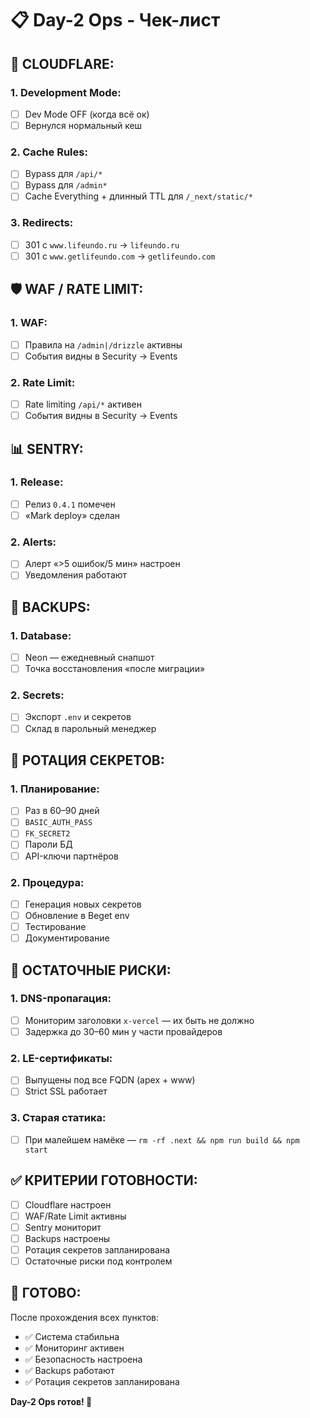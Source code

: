 # 📋 Day-2 Ops - Чек-лист

## **🔧 CLOUDFLARE:**

### **1. Development Mode:**
- [ ] Dev Mode OFF (когда всё ок)
- [ ] Вернулся нормальный кеш

### **2. Cache Rules:**
- [ ] Bypass для `/api/*`
- [ ] Bypass для `/admin*`
- [ ] Cache Everything + длинный TTL для `/_next/static/*`

### **3. Redirects:**
- [ ] 301 с `www.lifeundo.ru` → `lifeundo.ru`
- [ ] 301 с `www.getlifeundo.com` → `getlifeundo.com`

## **🛡️ WAF / RATE LIMIT:**

### **1. WAF:**
- [ ] Правила на `/admin|/drizzle` активны
- [ ] События видны в Security → Events

### **2. Rate Limit:**
- [ ] Rate limiting `/api/*` активен
- [ ] События видны в Security → Events

## **📊 SENTRY:**

### **1. Release:**
- [ ] Релиз `0.4.1` помечен
- [ ] «Mark deploy» сделан

### **2. Alerts:**
- [ ] Алерт «>5 ошибок/5 мин» настроен
- [ ] Уведомления работают

## **💾 BACKUPS:**

### **1. Database:**
- [ ] Neon — ежедневный снапшот
- [ ] Точка восстановления «после миграции»

### **2. Secrets:**
- [ ] Экспорт `.env` и секретов
- [ ] Склад в парольный менеджер

## **🔄 РОТАЦИЯ СЕКРЕТОВ:**

### **1. Планирование:**
- [ ] Раз в 60–90 дней
- [ ] `BASIC_AUTH_PASS`
- [ ] `FK_SECRET2`
- [ ] Пароли БД
- [ ] API-ключи партнёров

### **2. Процедура:**
- [ ] Генерация новых секретов
- [ ] Обновление в Beget env
- [ ] Тестирование
- [ ] Документирование

## **🚨 ОСТАТОЧНЫЕ РИСКИ:**

### **1. DNS-пропагация:**
- [ ] Мониторим заголовки `x-vercel` — их быть не должно
- [ ] Задержка до 30–60 мин у части провайдеров

### **2. LE-сертификаты:**
- [ ] Выпущены под все FQDN (apex + www)
- [ ] Strict SSL работает

### **3. Старая статика:**
- [ ] При малейшем намёке — `rm -rf .next && npm run build && npm start`

## **✅ КРИТЕРИИ ГОТОВНОСТИ:**

- [ ] Cloudflare настроен
- [ ] WAF/Rate Limit активны
- [ ] Sentry мониторит
- [ ] Backups настроены
- [ ] Ротация секретов запланирована
- [ ] Остаточные риски под контролем

## **🎯 ГОТОВО:**

После прохождения всех пунктов:
- ✅ Система стабильна
- ✅ Мониторинг активен
- ✅ Безопасность настроена
- ✅ Backups работают
- ✅ Ротация секретов запланирована

**Day-2 Ops готов! 🚀**

